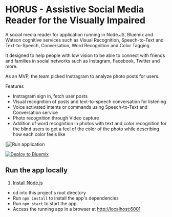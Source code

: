 # HORUS  - Assistive Social Media Reader for the Visually Impaired

A social media reader for application running in Node.JS, Bluemix and Watson cognitive services
such as Visual Recognition, Speech-to-Text and Text-to-Speech, Conversation, Word Recognition and Color Tagging.

It designed to help people with low vision to be able to connect with friends and families in social networks
such as Instagram, Facebook, Twitter and more.

As an MVP, the team picked Instragram to analyze photo posts for users.

Features
- Instragram sign in, fetch user posts
- Visual recognition of posts and text-to-speech conversation for listening
- Voice activated intents or commands using Speech-to-Text and Conversation service
- Photo recognition through Video capture
- Addition of word recognition in photos with text and color recognition for
the blind users to get a feel of the color of the photo while describing how each color feels like

[![Run application](horus.mybluemix.net/feed)

[![Deploy to Bluemix](https://bluemix.net/deploy/button.png)](https://bluemix.net/deploy?repository=https://github.com/IBM-Bluemix/nodejs-helloworld)

## Run the app locally
1. [Install Node.js][]
+ cd into this project's root directory
+ Run `npm install` to install the app's dependencies
+ Run `npm start` to start the app
+ Access the running app in a browser at <http://localhost:6001>

[Install Node.js]: https://nodejs.org/en/download/
